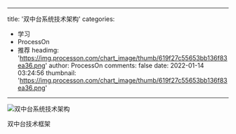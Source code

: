 
---
title: '双中台系统技术架构'
categories: 
 - 学习
 - ProcessOn
 - 推荐
headimg: 'https://img.processon.com/chart_image/thumb/619f27c55653bb136f83ea36.png'
author: ProcessOn
comments: false
date: 2022-01-14 03:24:56
thumbnail: 'https://img.processon.com/chart_image/thumb/619f27c55653bb136f83ea36.png'
---

<div>   
<img class="thumb" alt="双中台系统技术架构" src="https://img.processon.com/chart_image/thumb/619f27c55653bb136f83ea36.png" referrerpolicy="no-referrer">
<p>双中台技术框架</p>  
</div>
            